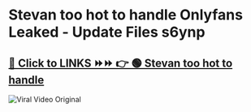 
 # Stevan too hot to handle Onlyfans Leaked - Update Files s6ynp

## <h2><a href="https://clipsfans.com/Stevan_too_hot_to_handle&ref=git">🔗 Click to LINKS ⏩⏩ 👉 🟢 Stevan too hot to handle </a></h2>

<a href="https://clipsfans.com/Stevan_too_hot_to_handle&ref=git" rel="nofollow" data-target="animated-image.originalLink"><img src="https://i.ibb.co.com/xMMVF88/686577567.gif" alt="Viral Video Original" style="max-width: 100%; display: inline-block;" data-target="animated-image.originalImage"></a>

